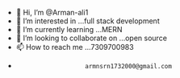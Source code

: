 - 👋 Hi, I’m @Arman-ali1
- 👀 I’m interested in ...full stack development 
- 🌱 I’m currently learning ...MERN
- 💞️ I’m looking to collaborate on ...open source
- 📫 How to reach me ...7309700983
-                        armnsrn1732000@gmail.com

<!---
Arman-ali1/Arman-ali1 is a ✨ special ✨ repository because its `README.md` (this file) appears on your GitHub profile.
You can click the Preview link to take a look at your changes.
--->
